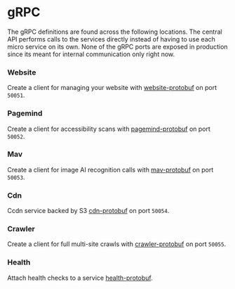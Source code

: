 # gRPC

The gRPC definitions are found across the following locations. The central API performs calls to the services directly instead of having to use each micro service on its own.
None of the gRPC ports are exposed in production since its meant for internal communication only right now.

### Website

Create a client for managing your website with [website-protobuf](./website.proto) on port `50051`.

### Pagemind

Create a client for accessibility scans with [pagemind-protobuf](./pagemind.proto) on port `50052`.

### Mav

Create a client for image AI recognition calls with [mav-protobuf](./mav.proto) on port `50053`.

### Cdn

Ccdn service backed by S3 [cdn-protobuf](./cdn.proto) on port `50054`.

### Crawler

Create a client for full multi-site crawls with [crawler-protobuf](./crawler.proto) on port `50055`.

### Health

Attach health checks to a service [health-protobuf](./health.proto).
